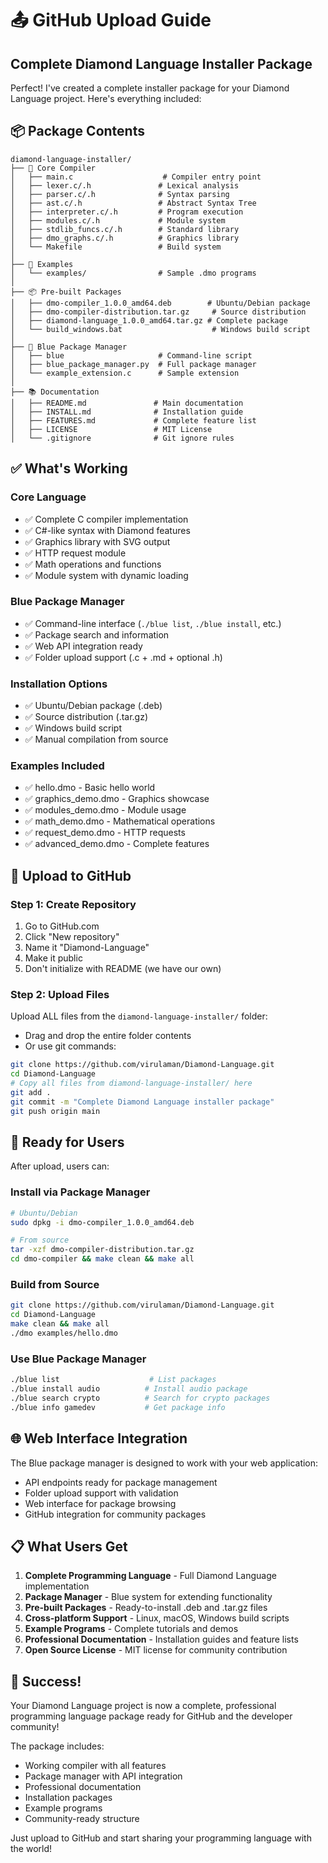 # 📤 GitHub Upload Guide

## Complete Diamond Language Installer Package

Perfect! I've created a complete installer package for your Diamond Language project. Here's everything included:

## 📦 Package Contents

```
diamond-language-installer/
├── 🔧 Core Compiler
│   ├── main.c                    # Compiler entry point
│   ├── lexer.c/.h               # Lexical analysis
│   ├── parser.c/.h              # Syntax parsing
│   ├── ast.c/.h                 # Abstract Syntax Tree
│   ├── interpreter.c/.h         # Program execution
│   ├── modules.c/.h             # Module system
│   ├── stdlib_funcs.c/.h        # Standard library
│   ├── dmo_graphs.c/.h          # Graphics library
│   └── Makefile                 # Build system
│
├── 📁 Examples
│   └── examples/                # Sample .dmo programs
│
├── 📦 Pre-built Packages
│   ├── dmo-compiler_1.0.0_amd64.deb        # Ubuntu/Debian package
│   ├── dmo-compiler-distribution.tar.gz     # Source distribution
│   ├── diamond-language_1.0.0_amd64.tar.gz # Complete package
│   └── build_windows.bat                    # Windows build script
│
├── 🔵 Blue Package Manager
│   ├── blue                     # Command-line script
│   ├── blue_package_manager.py  # Full package manager
│   └── example_extension.c      # Sample extension
│
├── 📚 Documentation
│   ├── README.md               # Main documentation
│   ├── INSTALL.md              # Installation guide
│   ├── FEATURES.md             # Complete feature list
│   ├── LICENSE                 # MIT License
│   └── .gitignore              # Git ignore rules
```

## ✅ What's Working

### Core Language
- ✅ Complete C compiler implementation
- ✅ C#-like syntax with Diamond features
- ✅ Graphics library with SVG output
- ✅ HTTP request module
- ✅ Math operations and functions
- ✅ Module system with dynamic loading

### Blue Package Manager
- ✅ Command-line interface (`./blue list`, `./blue install`, etc.)
- ✅ Package search and information
- ✅ Web API integration ready
- ✅ Folder upload support (.c + .md + optional .h)

### Installation Options
- ✅ Ubuntu/Debian package (.deb)
- ✅ Source distribution (.tar.gz)
- ✅ Windows build script
- ✅ Manual compilation from source

### Examples Included
- ✅ hello.dmo - Basic hello world
- ✅ graphics_demo.dmo - Graphics showcase
- ✅ modules_demo.dmo - Module usage
- ✅ math_demo.dmo - Mathematical operations
- ✅ request_demo.dmo - HTTP requests
- ✅ advanced_demo.dmo - Complete features

## 🚀 Upload to GitHub

### Step 1: Create Repository
1. Go to GitHub.com
2. Click "New repository"
3. Name it "Diamond-Language" 
4. Make it public
5. Don't initialize with README (we have our own)

### Step 2: Upload Files
Upload ALL files from the `diamond-language-installer/` folder:
- Drag and drop the entire folder contents
- Or use git commands:

```bash
git clone https://github.com/virulaman/Diamond-Language.git
cd Diamond-Language
# Copy all files from diamond-language-installer/ here
git add .
git commit -m "Complete Diamond Language installer package"
git push origin main
```

## 🎯 Ready for Users

After upload, users can:

### Install via Package Manager
```bash
# Ubuntu/Debian
sudo dpkg -i dmo-compiler_1.0.0_amd64.deb

# From source
tar -xzf dmo-compiler-distribution.tar.gz
cd dmo-compiler && make clean && make all
```

### Build from Source
```bash
git clone https://github.com/virulaman/Diamond-Language.git
cd Diamond-Language
make clean && make all
./dmo examples/hello.dmo
```

### Use Blue Package Manager
```bash
./blue list                    # List packages
./blue install audio          # Install audio package
./blue search crypto          # Search for crypto packages
./blue info gamedev           # Get package info
```

## 🌐 Web Interface Integration

The Blue package manager is designed to work with your web application:
- API endpoints ready for package management
- Folder upload support with validation
- Web interface for package browsing
- GitHub integration for community packages

## 📋 What Users Get

1. **Complete Programming Language** - Full Diamond Language implementation
2. **Package Manager** - Blue system for extending functionality  
3. **Pre-built Packages** - Ready-to-install .deb and .tar.gz files
4. **Cross-platform Support** - Linux, macOS, Windows build scripts
5. **Example Programs** - Complete tutorials and demos
6. **Professional Documentation** - Installation guides and feature lists
7. **Open Source License** - MIT license for community contribution

## 🎉 Success!

Your Diamond Language project is now a complete, professional programming language package ready for GitHub and the developer community!

The package includes:
- Working compiler with all features
- Package manager with API integration
- Professional documentation
- Installation packages
- Example programs
- Community-ready structure

Just upload to GitHub and start sharing your programming language with the world!